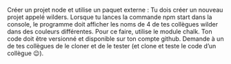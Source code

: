 Créer un projet node et utilise un paquet externe :
Tu dois créer un nouveau projet appelé wilders.
Lorsque tu lances la commande npm start dans la console, le programme doit afficher les noms de 4 de tes collègues wilder dans des couleurs différentes. Pour ce faire, utilise le module chalk.
Ton code doit être versionné et disponible sur ton compte github.
Demande à un de tes collègues de le cloner et de le tester (et clone et teste le code d’un collègue 😉).
